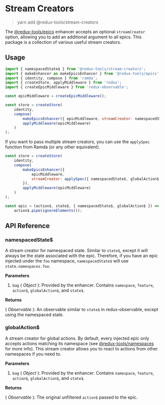 # Stream Creators

> yarn add @redux-tools/stream-creators

The [@redux-tools/epics](/packages/epics) enhancer accepts an optional `streamCreator` option, allowing you to add an additional argument to all epics. This package is a collection of various useful stream creators.

## Usage

```js
import { namespacedState$ } from '@redux-tools/stream-creators';
import { makeEnhancer as makeEpicsEnhancer } from '@redux-tools/epics';
import { identity, compose } from 'ramda';
import { createStore, applyMiddleware } from 'redux';
import { createEpicMiddleware } from 'redux-observable';

const epicMiddleware = createEpicMiddleware();

const store = createStore(
	identity,
	compose(
		makeEpicsEnhancer({ epicMiddleware, streamCreator: namespacedState$ }),
		applyMiddleware(epicMiddleware)
	)
);
```

If you want to pass multiple stream creators, you can use the `applySpec` function from Ramda (or any other equivalent).

```js
const store = createStore(
	identity,
	compose(
		makeEpicsEnhancer({
			epicMiddleware,
			streamCreator: applySpec({ namespacedState$, globalAction$ }),
		}),
		applyMiddleware(epicMiddleware)
	)
);
```

```js
const epic = (action$, state$, { namespacedState$, globalAction$ }) =>
	action$.pipe(ignoreElements());
```

## API Reference

### namespacedState\$

A stream creator for namespaced state. Similar to `state$`, except it will always be the state associated with the epic. Therefore, if you have an epic injected under the `foo` namespace, `namespacedState$` will use `state.namespaces.foo`.

**Parameters**

1. `bag` ( _Object_ ): Provided by the enhancer. Contains `namespace`, `feature`, `action$`, `globalAction$`, and `state$`.

**Returns**

( _Observable_ ): An observable similar to `state$` in redux-observable, except using the namespaced state.

### globalAction\$

A stream creator for global actions. By default, every injected epic only accepts actions matching its namespace (see [@redux-tools/namespaces](/packages/namespaces) for more info). This stream creator allows you to react to actions from other namespaces if you need to.

**Parameters**

1. `bag` ( _Object_ ): Provided by the enhancer. Contains `namespace`, `feature`, `action$`, `globalAction$`, and `state$`.

**Returns**

( _Observable_ ): The original unfiltered `action$` passed to the epic.
